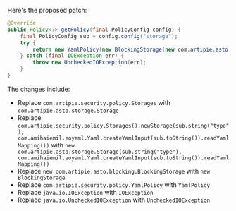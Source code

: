 Here's the proposed patch:

```java
@Override
public Policy<?> getPolicy(final PolicyConfig config) {
    final PolicyConfig sub = config.config("storage");
    try {
        return new YamlPolicy(new BlockingStorage(new com.artipie.asto.storage.Storage(sub.string("type"), com.amihaiemil.eoyaml.Yaml.createYamlInput(sub.toString()).readYamlMapping())));
    } catch (final IOException err) {
        throw new UncheckedIOException(err);
    }
}
```

The changes include:

* Replace `com.artipie.security.policy.Storages` with `com.artipie.asto.storage.Storage`
* Replace `com.artipie.security.policy.Storages().newStorage(sub.string("type"), com.amihaiemil.eoyaml.Yaml.createYamlInput(sub.toString()).readYamlMapping())` with `new com.artipie.asto.storage.Storage(sub.string("type"), com.amihaiemil.eoyaml.Yaml.createYamlInput(sub.toString()).readYamlMapping())`
* Replace `new com.artipie.asto.blocking.BlockingStorage` with `new BlockingStorage`
* Replace `com.artipie.security.policy.YamlPolicy` with `YamlPolicy`
* Replace `java.io.IOException` with `IOException`
* Replace `java.io.UncheckedIOException` with `UncheckedIOException`